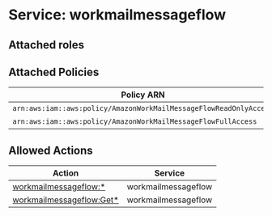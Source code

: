 # Service: workmailmessageflow

## Attached roles

## Attached Policies

| Policy ARN | Policy Name |
|------------|-------------|
| `arn:aws:iam::aws:policy/AmazonWorkMailMessageFlowReadOnlyAccess` | [AmazonWorkMailMessageFlowReadOnlyAccess](../policies.md#amazonworkmailmessageflowreadonlyaccess) |
| `arn:aws:iam::aws:policy/AmazonWorkMailMessageFlowFullAccess` | [AmazonWorkMailMessageFlowFullAccess](../policies.md#amazonworkmailmessageflowfullaccess) |

## Allowed Actions

| Action | Service |
|--------|---------|
| [workmailmessageflow:*](../actions.md#workmailmessageflow:all) | workmailmessageflow |
| [workmailmessageflow:Get*](../actions.md#workmailmessageflow:getall) | workmailmessageflow |